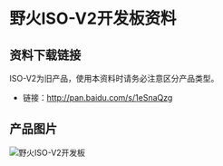 [](【旧】野火ISO-V2开发板资料)

# 野火ISO-V2开发板资料

## 资料下载链接
ISO-V2为旧产品，使用本资料时请务必注意区分产品类型。

* 链接：http://pan.baidu.com/s/1eSnaQzg

## 产品图片
![野火ISO-V2开发板](https://raw.githubusercontent.com/wiki/Embdefire/products/images/旧产品/野火ISO-V2开发板.jpg)
